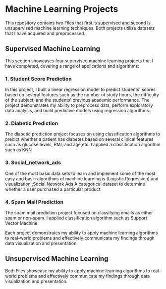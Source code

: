 # Machine Learning Projects

This repository contains two Files that first is supervised and second is unsupervised machine learning techniques. Both projects utilize datasets that I have acquired and preprocessed.

## Supervised Machine Learning

This section showcases four supervised machine learning projects that I have completed, covering a range of applications and algorithms:

### 1. Student Score Prediction

In this project, I built a linear regression model to predict students' scores based on several features such as the number of study hours, the difficulty of the subject, and the students' previous academic performance. The project demonstrates my ability to preprocess data, perform exploratory data analysis, and build predictive models using regression algorithms.

### 2. Diabetic Prediction

The diabetic prediction project focuses on using classification algorithms to predict whether a patient has diabetes based on several clinical features such as glucose levels, BMI, and age,etc. I applied a classification algorithm such as KNN

### 3. Social_network_ads

One of the most basic data sets to learn and implement some of the most easy and basic algorithms of machine learning is (Logistic Regression) and visualization ,Social Network Ads A categorical dataset to determine whether a user purchased a particular product


### 4. Spam Mail Prediction

The spam mail prediction project focused on classifying emails as either spam or non-spam. I applied classification algorithm such as Support Vector Machine

Each project demonstrates my ability to apply machine learning algorithms to real-world problems and effectively communicate my findings through data visualization and presentation.
## Unsupervised Machine Learning

Both Files showcase my ability to apply machine learning algorithms to real-world problems and effectively communicate my findings through data visualization and presentation. 

